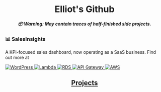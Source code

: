 <h1 align="center">
  Elliot's Github
  <h5 align="center">
    📦 Warning: May contain traces of half-finished side projects.
  </h5>
</h1>

### 📊 SalesInsights
<p>A KPI-focused sales dashboard, now operating as a SaaS business. Find out more at <a href="https://salesinsights.com.au" target="_blank"></p>

![WordPress](https://img.shields.io/badge/WordPress-21759B?logo=wordpress&logoColor=white&style=plastic)
![Lambda](https://img.shields.io/badge/Lambda-FF9900?logo=awslambda&logoColor=0f0f0e&style=plastic)
![RDS](https://img.shields.io/badge/RDS-527FFF?logo=amazonrds&logoColor=white&style=plastic)
![API Gateway](https://img.shields.io/badge/API_Gateway-FF4F8B?logo=amazonapigateway&logoColor=0f0f0e&style=plastic)
![AWS](https://img.shields.io/badge/AWS-232F3E?logo=amazonwebservices&style=plastic)


<h2 align="center">Projects</h2>

